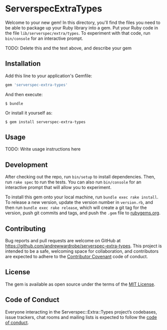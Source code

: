 # ServerspecExtraTypes

Welcome to your new gem! In this directory, you'll find the files you need to be able to package up your Ruby library into a gem. Put your Ruby code in the file `lib/serverspec/extra/types`. To experiment with that code, run `bin/console` for an interactive prompt.

TODO: Delete this and the text above, and describe your gem

## Installation

Add this line to your application's Gemfile:

```ruby
gem 'serverspec-extra-types'
```

And then execute:

    $ bundle

Or install it yourself as:

    $ gem install serverspec-extra-types

## Usage

TODO: Write usage instructions here

## Development

After checking out the repo, run `bin/setup` to install dependencies. Then, run `rake spec` to run the tests. You can also run `bin/console` for an interactive prompt that will allow you to experiment.

To install this gem onto your local machine, run `bundle exec rake install`. To release a new version, update the version number in `version.rb`, and then run `bundle exec rake release`, which will create a git tag for the version, push git commits and tags, and push the `.gem` file to [rubygems.org](https://rubygems.org).

## Contributing

Bug reports and pull requests are welcome on GitHub at https://github.com/andrewwardrobe/serverspec-extra-types. This project is intended to be a safe, welcoming space for collaboration, and contributors are expected to adhere to the [Contributor Covenant](http://contributor-covenant.org) code of conduct.

## License

The gem is available as open source under the terms of the [MIT License](https://opensource.org/licenses/MIT).

## Code of Conduct

Everyone interacting in the Serverspec::Extra::Types project’s codebases, issue trackers, chat rooms and mailing lists is expected to follow the [code of conduct](https://github.com/[USERNAME]/serverspec-extra-types/blob/master/CODE_OF_CONDUCT.md).
